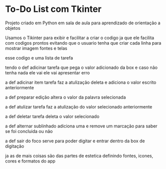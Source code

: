 # To-Do List com Tkinter
Projeto criado em Python em sala de aula para aprendizado de orientação a objetos

Usamos o Tikinter para exibir e facilitar a criar o codigo ja que ele facilita com codigos prontos evitando que o usuario tenha  que criar cada linha para mostrar imagem fontes e telas
 
 esse codigo e uma lista de tarefa

tendo o def adicinar tarefa que pega o valor adicionado da box e caso não tenha nada ele vai ele vai apresentar erro

a def adicinar item tarefa faz a atulização deleta e adiciona o valor escrito anteriormente

a def preparar edição altera o valor da palavra selecionada

a def atulizar tarefa faz a atulização do valor selecionado anteriormente

a def deletar tarefa deleta o valor selecionado

a def alternar sublinhado adiciona uma e remove um marcação para saber se foi concluida ou não

a def sair do foco serve para poder digitar e entrar dentro da box de digitação

ja as de mais coisas são das partes de estetica definindo fontes, icones,  cores e formatos do app
